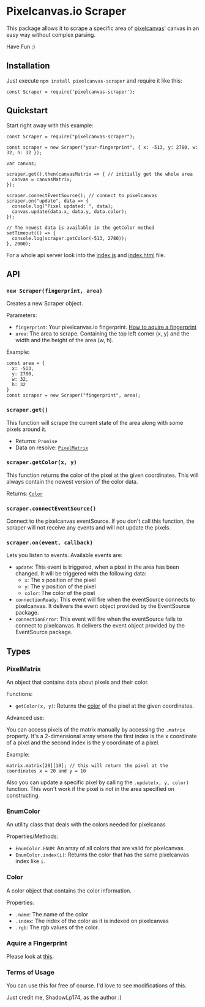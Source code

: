 # Pixelcanvas.io Scraper

This package allows it to scrape a specific area of [pixelcanvas](https://pixelcavas.io)' canvas in an easy way without complex parsing.

Have Fun :)

## Installation

Just execute `npm install pixelcanvas-scraper` and require it like this:

```JS
const Scraper = require('pixelcanvas-scraper');
```

## Quickstart

Start right away with this example:

```JS
const Scraper = require("pixelcanvas-scraper");

const scraper = new Scraper("your-fingerprint", { x: -513, y: 2780, w: 32, h: 32 });

var canvas;

scraper.get().then(canvasMatrix => { // initially get the whole area
  canvas = canvasMatrix;
});

scraper.connectEventSource(); // connect to pixelcanvas
scraper.on("update", data => { 
  console.log("Pixel updated: ", data);
  canvas.update(data.x, data.y, data.color);
});

// The newest data is available in the getColor method
setTimeout(() => {
  console.log(scraper.getColor(-513, 2780));
}, 2000);
```

For a whole api server look into the [index.js](https://github.com/PRRQRC/pixelcanvas-scraper/blob/master/index.js) and [index.html](https://github.com/PRRQRC/pixelcanvas-scraper/blob/master/index.html) file.

## API

### `new Scraper(fingerprint, area)`

Creates a new Scraper object.

Parameters:

- `fingerprint`: Your pixelcanvas.io fingerprint. [How to aquire a fingerprint](#aquire-a-fingerprint)
- `area`: The area to scrape. Containing the top left corner (x, y) and the width and the height of the area (w, h).

Example:

```JS
const area = {
  x: -513,
  y: 2780,
  w: 32,
  h: 32
}
const scraper = new Scraper("fingerprint", area);
```

### `scraper.get()`

This function will scrape the current state of the area along with some pixels around it.

- Returns: `Promise`
- Data on resolve: [`PixelMatrix`](#pixelmatrix)

### `scraper.getColor(x, y)`

This function returns the color of the pixel at the given coordinates. This will always contain the newest version of the color data.

Returns: [`Color`](#color)

### `scraper.connectEventSource()`

Connect to the pixelcanvas eventSource. If you don't call this function, the scraper will not receive any events and will not update the pixels.

### `scraper.on(event, callback)`

Lets you listen to events. Available events are:

- `update`: This event is triggered, when a pixel in the area has been changed. It will 
  be triggered with the following data:
  - `x`: The x position of the pixel
  - `y`: The y position of the pixel
  - `color`: The color of the pixel
- `connectionReady`: This event will fire when the eventSource connects to pixelcanvas. It delivers the event object provided by the EventSource package.
- `connectionError`: This event will fire when the eventSource fails to connect to pixelcanvas. It delivers the event object provided by the EventSource package.

## Types

### PixelMatrix

An object that contains data about pixels and their color.

Functions:

- `getColor(x, y)`: Returns the [color](#color) of the pixel at the given coordinates. 

Advanced use:

You can access pixels of the matrix manually by accessing the `.matrix` property. It's a 2-dimensional array where the first index is the x coordinate of a pixel and the second index is the y coordinate of a pixel.

Example:
```JS
matrix.matrix[20][10]; // this will return the pixel at the coordinates x = 20 and y = 10
```

Also you can update a specific pixel by calling the `.update(x, y, color)` function. This won't work if the pixel is not in the area specified on constructing.

### EnumColor

An utility class that deals with the colors needed for pixelcanas

Properties/Methods: 

- `EnumColor.ENUM`: An array of all colors that are valid for pixelcanvas.
- `EnumColor.index(i)`: Returns the color that has the same pixelcanvas index like `i`.

### Color

A color object that contains the color information.

Properties:

- `.name`: The name of the color
- `.index`: The index of the color as it is indexed on pixelcanvas
- `.rgb`: The rgb values of the color.

### Aquire a Fingerprint

Please look at [this](https://github.com/RogerioBlanco/PixelCanvasBot#geting-yours-fingerprint-chrome-or-chromium).

### Terms of Usage

You can use this for free of course.
I'd love to see modifications of this.

Just credit me, ShadowLp174, as the author :)

